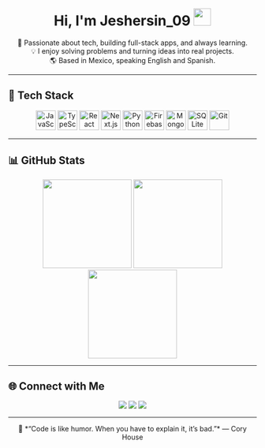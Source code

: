 <h1 align="center">
  <b>Hi, I'm Jeshersin_09</b>
  <img src="https://media.giphy.com/media/hvRJCLFzcasrR4ia7z/giphy.gif" width="35">
</h1>

<p align="center">
  🚀 Passionate about tech, building full-stack apps, and always learning.<br>
  💡 I enjoy solving problems and turning ideas into real projects.<br>
  🌎 Based in Mexico, speaking English and Spanish.
</p>

---

## 🧰 Tech Stack
<p align="center">
  <img src="https://cdn.jsdelivr.net/gh/devicons/devicon/icons/javascript/javascript-original.svg" height="40" alt="JavaScript"/>
  <img src="https://cdn.jsdelivr.net/gh/devicons/devicon/icons/typescript/typescript-original.svg" height="40" alt="TypeScript"/>
  <img src="https://cdn.jsdelivr.net/gh/devicons/devicon/icons/react/react-original.svg" height="40" alt="React"/>
  <img src="https://cdn.jsdelivr.net/gh/devicons/devicon/icons/nextjs/nextjs-original.svg" height="40" alt="Next.js"/>
  <img src="https://cdn.jsdelivr.net/gh/devicons/devicon/icons/python/python-original.svg" height="40" alt="Python"/>
  <img src="https://cdn.jsdelivr.net/gh/devicons/devicon/icons/firebase/firebase-plain.svg" height="40" alt="Firebase"/>
  <img src="https://cdn.jsdelivr.net/gh/devicons/devicon/icons/mongodb/mongodb-original.svg" height="40" alt="MongoDB"/>
  <img src="https://cdn.jsdelivr.net/gh/devicons/devicon/icons/sqlite/sqlite-original.svg" height="40" alt="SQLite"/>
  <img src="https://cdn.jsdelivr.net/gh/devicons/devicon/icons/git/git-original.svg" height="40" alt="Git"/>
</p>

---

## 📊 GitHub Stats

<p align="center">
  <img height="180em" src="https://streak-stats.demolab.com?user=JesherI&theme=tokyonight&hide_border=true"/>
  <img height="180em" src="https://github-readme-stats.vercel.app/api?username=JesherI&show_icons=true&count_private=true&theme=tokyonight&hide_border=true&include_all_commits=true"/>
  <img height="180em" src="https://github-readme-stats.vercel.app/api/top-langs/?username=JesherI&layout=compact&theme=tokyonight&hide_border=true"/>
</p>

---

## 🌐 Connect with Me

<p align="center">
  <a href="https://www.linkedin.com/in/jesherI/" target="_blank"><img src="https://img.shields.io/badge/-LinkedIn-0A66C2?style=for-the-badge&logo=linkedin&logoColor=white"/></a>
  <a href="mailto:your.email@example.com"><img src="https://img.shields.io/badge/-Email-D14836?style=for-the-badge&logo=gmail&logoColor=white"/></a>
  <a href="https://github.com/JesherI"><img src="https://img.shields.io/badge/-GitHub-181717?style=for-the-badge&logo=github&logoColor=white"/></a>
</p>

---

<p align="center">
  🧠 *“Code is like humor. When you have to explain it, it’s bad.”* — Cory House
</p>
